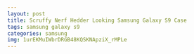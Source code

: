 ```yaml
---
layout: post
title: Scruffy Nerf Hedder Looking Samsung Galaxy S9 Case
tags: samsung galaxy s9
categories: samsung
img: 1urEKMuIWbrDRGB48KQSKNApziX_rMPLe
---
```

